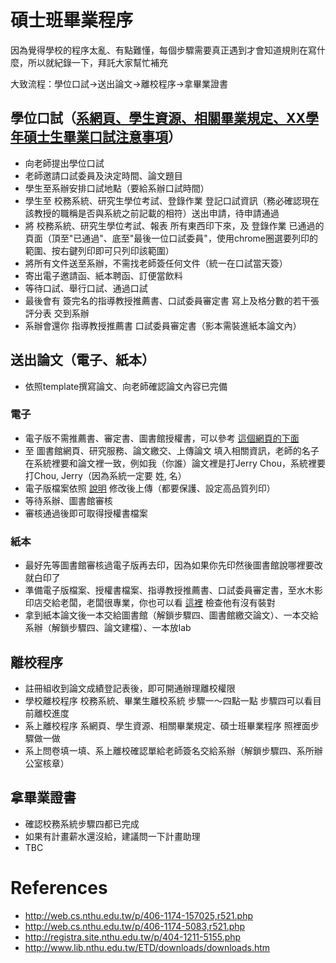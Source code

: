 # 碩士班畢業程序
因為覺得學校的程序太亂、有點難懂，每個步驟需要真正遇到才會知道規則在寫什麼，所以就紀錄一下，拜託大家幫忙補充

大致流程：學位口試->送出論文->離校程序->拿畢業證書

## 學位口試（[系網頁、學生資源、相關畢業規定、XX學年碩士生畢業口試注意事項](http://web.cs.nthu.edu.tw/p/406-1174-157025,r521.php)）
* 向老師提出學位口試
* 老師邀請口試委員及決定時間、論文題目
* 學生至系辦安排口試地點（要給系辦口試時間）
* 學生至 校務系統、研究生學位考試、登錄作業 登記口試資訊（務必確認現在該教授的職稱是否與系統之前記載的相符）送出申請，待申請通過
* 將 校務系統、研究生學位考試、報表 所有東西印下來，及 登錄作業 已通過的頁面（頂至"已通過"、底至"最後一位口試委員"，使用chrome圈選要列印的範圍、按右鍵列印即可只列印該範圍）
* 將所有文件送至系辦，不需找老師簽任何文件（統一在口試當天簽）
* 寄出電子邀請函、紙本聘函、訂便當飲料
* 等待口試、舉行口試、通過口試
* 最後會有 簽完名的指導教授推薦書、口試委員審定書 寫上及格分數的若干張評分表 交到系辦
* 系辦會還你 指導教授推薦書 口試委員審定書（影本需裝進紙本論文內）

## 送出論文（電子、紙本）
* 依照template撰寫論文、向老師確認論文內容已完備

### 電子
* 電子版不需推薦書、審定書、圖書館授權書，可以參考 [這個網頁的下面](http://registra.site.nthu.edu.tw/var/file/211/1211/img/75/203558730.pdf)
* 至 圖書館網頁、研究服務、論文繳交、上傳論文 填入相關資訊，老師的名子在系統裡要和論文裡一致，例如我（你誰）論文裡是打Jerry Chou，系統裡要打Chou, Jerry（因為系統一定要 姓, 名）
* 電子版檔案依照 [說明](http://www.lib.nthu.edu.tw/ETD/downloads/upload.pdf) 修改後上傳（都要保護、設定高品質列印）
* 等待系辦、圖書館審核
* 審核通過後即可取得授權書檔案

### 紙本
* 最好先等圖書館審核過電子版再去印，因為如果你先印然後圖書館說哪裡要改就白印了
* 準備電子版檔案、授權書檔案、指導教授推薦書、口試委員審定書，至水木影印店交給老闆，老闆很專業，你也可以看 [這裡](http://registra.site.nthu.edu.tw/var/file/211/1211/img/75/203558730.pdf) 檢查他有沒有裝對
* 拿到紙本論文後一本交給圖書館（解鎖步驟四、圖書館繳交論文）、一本交給系辦（解鎖步驟四、論文建檔）、一本放lab

## 離校程序
* 註冊組收到論文成績登記表後，即可開通辦理離校權限
* 學校離校程序 校務系統、畢業生離校系統 步驟一～四點一點 步驟四可以看目前離校進度
* 系上離校程序 系網頁、學生資源、相關畢業規定、碩士班畢業程序 照裡面步驟做一做
* 系上問卷填一填、系上離校確認單給老師簽名交給系辦（解鎖步驟四、系所辦公室核章）

## 拿畢業證書
* 確認校務系統步驟四都已完成
* 如果有計畫薪水還沒給，建議問一下計畫助理
* TBC

# References
* http://web.cs.nthu.edu.tw/p/406-1174-157025,r521.php
* http://web.cs.nthu.edu.tw/p/406-1174-5083,r521.php
* http://registra.site.nthu.edu.tw/p/404-1211-5155.php
* http://www.lib.nthu.edu.tw/ETD/downloads/downloads.htm
